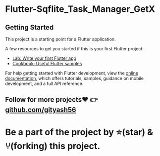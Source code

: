 # Flutter-Sqflite_Task_Manager_GetX

## Getting Started

This project is a starting point for a Flutter application.

A few resources to get you started if this is your first Flutter project:

- [Lab: Write your first Flutter app](https://docs.flutter.dev/get-started/codelab)
- [Cookbook: Useful Flutter samples](https://docs.flutter.dev/cookbook)

For help getting started with Flutter development, view the
[online documentation](https://docs.flutter.dev/), which offers tutorials,
samples, guidance on mobile development, and a full API reference.


## Follow for more projects❤️ 👉  [github.com/gityash56](https://github.com/gityash56)
# Be a part of the project by ⭐️(star) & ⑂(forking) this project.

